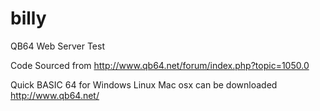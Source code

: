 # billy
QB64 Web Server Test

Code Sourced from http://www.qb64.net/forum/index.php?topic=1050.0

Quick BASIC 64 for Windows Linux Mac osx can be downloaded  http://www.qb64.net/




